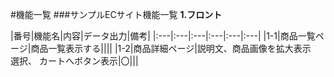 #機能一覧
###サンプルECサイト機能一覧
**1.フロント**

|番号|機能名|内容|データ出力|備考|
|:---|:---|:---|:---|:---|:---|
|1-1|商品一覧ページ|商品一覧表示する||||
|1-2|商品詳細ページ|説明文、商品画像を拡大表示<br>選択、
カートへボタン表示|〇|||
